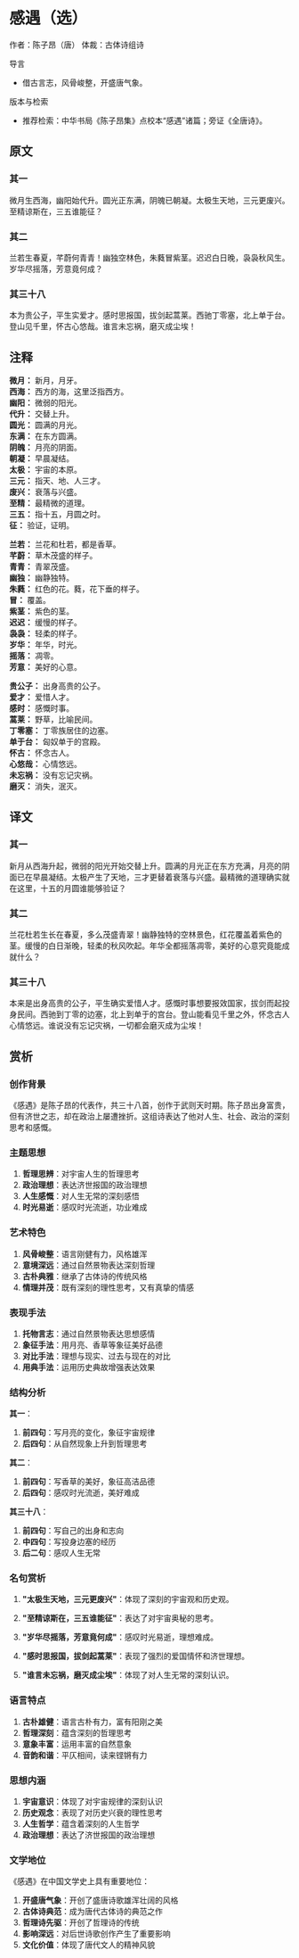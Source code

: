 <!--
 * @Author: ylmzfun ylmzfun@163.com
 * @Date: 2025-10-04 07:38:51
 * @LastEditors: ylmzfun ylmzfun@163.com
 * @LastEditTime: 2025-10-04 07:38:51
 * @FilePath: /Users/ylmzfun/Documents/study/note/poetry/诗词/唐诗/感遇.md
 * @Description: 古文辞章汇编 - 传承中华文化经典
-->
# 感遇（选）

作者：陈子昂（唐）
体裁：古体诗组诗

导言
- 借古言志，风骨峻整，开盛唐气象。

版本与检索
- 推荐检索：中华书局《陈子昂集》点校本“感遇”诸篇；旁证《全唐诗》。

## 原文

### 其一

微月生西海，幽阳始代升。圆光正东满，阴魄已朝凝。太极生天地，三元更废兴。至精谅斯在，三五谁能征？

### 其二

兰若生春夏，芊蔚何青青！幽独空林色，朱蕤冒紫茎。迟迟白日晚，袅袅秋风生。岁华尽摇落，芳意竟何成？

### 其三十八

本为贵公子，平生实爱才。感时思报国，拔剑起蒿莱。西驰丁零塞，北上单于台。登山见千里，怀古心悠哉。谁言未忘祸，磨灭成尘埃！

## 注释

**微月：** 新月，月牙。  
**西海：** 西方的海，这里泛指西方。  
**幽阳：** 微弱的阳光。  
**代升：** 交替上升。  
**圆光：** 圆满的月光。  
**东满：** 在东方圆满。  
**阴魄：** 月亮的阴面。  
**朝凝：** 早晨凝结。  
**太极：** 宇宙的本原。  
**三元：** 指天、地、人三才。  
**废兴：** 衰落与兴盛。  
**至精：** 最精微的道理。  
**三五：** 指十五，月圆之时。  
**征：** 验证，证明。  

**兰若：** 兰花和杜若，都是香草。  
**芊蔚：** 草木茂盛的样子。  
**青青：** 青翠茂盛。  
**幽独：** 幽静独特。  
**朱蕤：** 红色的花。蕤，花下垂的样子。  
**冒：** 覆盖。  
**紫茎：** 紫色的茎。  
**迟迟：** 缓慢的样子。  
**袅袅：** 轻柔的样子。  
**岁华：** 年华，时光。  
**摇落：** 凋零。  
**芳意：** 美好的心意。  

**贵公子：** 出身高贵的公子。  
**爱才：** 爱惜人才。  
**感时：** 感慨时事。  
**蒿莱：** 野草，比喻民间。  
**丁零塞：** 丁零族居住的边塞。  
**单于台：** 匈奴单于的宫殿。  
**怀古：** 怀念古人。  
**心悠哉：** 心情悠远。  
**未忘祸：** 没有忘记灾祸。  
**磨灭：** 消失，泯灭。

## 译文

### 其一

新月从西海升起，微弱的阳光开始交替上升。圆满的月光正在东方充满，月亮的阴面已在早晨凝结。太极产生了天地，三才更替着衰落与兴盛。最精微的道理确实就在这里，十五的月圆谁能够验证？

### 其二

兰花杜若生长在春夏，多么茂盛青翠！幽静独特的空林景色，红花覆盖着紫色的茎。缓慢的白日渐晚，轻柔的秋风吹起。年华全都摇落凋零，美好的心意究竟能成就什么？

### 其三十八

本来是出身高贵的公子，平生确实爱惜人才。感慨时事想要报效国家，拔剑而起投身民间。西驰到丁零的边塞，北上到单于的宫台。登山能看见千里之外，怀念古人心情悠远。谁说没有忘记灾祸，一切都会磨灭成为尘埃！

## 赏析

### 创作背景

《感遇》是陈子昂的代表作，共三十八首，创作于武则天时期。陈子昂出身富贵，但有济世之志，却在政治上屡遭挫折。这组诗表达了他对人生、社会、政治的深刻思考和感慨。

### 主题思想

1. **哲理思辨**：对宇宙人生的哲理思考
2. **政治理想**：表达济世报国的政治理想
3. **人生感慨**：对人生无常的深刻感悟
4. **时光易逝**：感叹时光流逝，功业难成

### 艺术特色

1. **风骨峻整**：语言刚健有力，风格雄浑
2. **意境深远**：通过自然景物表达深刻哲理
3. **古朴典雅**：继承了古体诗的传统风格
4. **情理并茂**：既有深刻的理性思考，又有真挚的情感

### 表现手法

1. **托物言志**：通过自然景物表达思想感情
2. **象征手法**：用月亮、香草等象征美好品德
3. **对比手法**：理想与现实、过去与现在的对比
4. **用典手法**：运用历史典故增强表达效果

### 结构分析

**其一**：
1. **前四句**：写月亮的变化，象征宇宙规律
2. **后四句**：从自然现象上升到哲理思考

**其二**：
1. **前四句**：写香草的美好，象征高洁品德
2. **后四句**：感叹时光流逝，美好难成

**其三十八**：
1. **前四句**：写自己的出身和志向
2. **中四句**：写投身边塞的经历
3. **后二句**：感叹人生无常

### 名句赏析

1. **"太极生天地，三元更废兴"**：体现了深刻的宇宙观和历史观。

2. **"至精谅斯在，三五谁能征"**：表达了对宇宙奥秘的思考。

3. **"岁华尽摇落，芳意竟何成"**：感叹时光易逝，理想难成。

4. **"感时思报国，拔剑起蒿莱"**：表现了强烈的爱国情怀和济世理想。

5. **"谁言未忘祸，磨灭成尘埃"**：体现了对人生无常的深刻认识。

### 语言特点

1. **古朴雄健**：语言古朴有力，富有阳刚之美
2. **哲理深刻**：蕴含深刻的哲理思考
3. **意象丰富**：运用丰富的自然意象
4. **音韵和谐**：平仄相间，读来铿锵有力

### 思想内涵

1. **宇宙意识**：体现了对宇宙规律的深刻认识
2. **历史观念**：表现了对历史兴衰的理性思考
3. **人生哲学**：蕴含着深刻的人生哲学
4. **政治理想**：表达了济世报国的政治理想

### 文学地位

《感遇》在中国文学史上具有重要地位：

1. **开盛唐气象**：开创了盛唐诗歌雄浑壮阔的风格
2. **古体诗典范**：成为唐代古体诗的典范之作
3. **哲理诗先驱**：开创了哲理诗的传统
4. **影响深远**：对后世诗歌创作产生了重要影响
5. **文化价值**：体现了唐代文人的精神风貌

